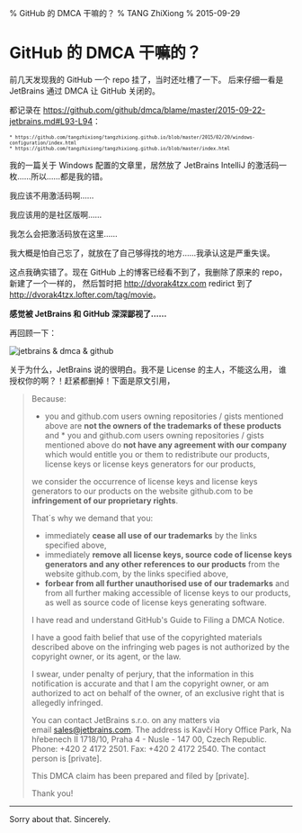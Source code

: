 % GitHub 的 DMCA 干嘛的？
% TANG ZhiXiong
% 2015-09-29

GitHub 的 DMCA 干嘛的？
======================

前几天发现我的 GitHub 一个 repo 挂了，当时还吐槽了一下。
后来仔细一看是 JetBrains 通过 DMCA 让 GitHub 关闭的。

都记录在 <https://github.com/github/dmca/blame/master/2015-09-22-jetbrains.md#L93-L94>：

<small><small>
```tzx-plain
* https://github.com/tangzhixiong/tangzhixiong.github.io/blob/master/2015/02/20/windows-configuration/index.html
* https://github.com/tangzhixiong/tangzhixiong.github.io/blob/master/index.html
```
</small></small>

我的一篇关于 Windows 配置的文章里，居然放了 JetBrains IntelliJ 的激活码一枚……所以……都是我的错。

我应该不用激活码啊……

我应该用的是社区版啊……

我怎么会把激活码放在这里……

我大概是怕自己忘了，就放在了自己够得找的地方……我承认这是严重失误。

这点我确实错了。现在 GitHub 上的博客已经看不到了，我删除了原来的 repo，新建了一个一样的，
然后暂时把 <http://dvorak4tzx.com> redirict 到了 <http://dvorak4tzx.lofter.com/tag/movie>。

**感觉被 JetBrains 和 GitHub 深深鄙视了……**

再回顾一下：

![jetbrains & dmca & github](http://gnat-tang-shared-image.qiniudn.com/dcma.png)

关于为什么，JetBrains 说的很明白。我不是 License 的主人，不能这么用，
谁授权你的啊？！赶紧都删掉！下面是原文引用，

> Because:
>
> * you and github.com users owning repositories / gists mentioned above are
> **not the owners of the trademarks of these products** and * you and
> github.com users owning repositories / gists mentioned above do **not have
> any agreement with our company** which would entitle you or them to
> redistribute our products, license keys or license keys generators for our
> products,
>
> we consider the occurrence of license keys and license keys generators to our
> products on the website github.com to be **infringement of our proprietary
> rights**.
>
> That´s why we demand that you:
>
> * immediately **cease all use of our trademarks** by the links specified above,
> * immediately **remove all license keys, source code of license keys generators and
>   any other references to our products** from the website github.com, by the links specified above,
> * **forbear from all further unauthorised use of our trademarks** and from all further
>   making accessible of license keys to our products, as well as source code of license keys generating software.
>
> I have read and understand GitHub's Guide to Filing a DMCA Notice.
>
> I have a good faith belief that use of the copyrighted materials described
> above on the infringing web pages is not authorized by the copyright owner,
> or its agent, or the law.
>
> I swear, under penalty of perjury, that the information in this notification
> is accurate and that I am the copyright owner, or am authorized to act on
> behalf of the owner, of an exclusive right that is allegedly infringed.
>
> You can contact JetBrains s.r.o. on any matters via
> email [sales@jetbrains.com](mailto:sales@jetbrains.com). The address is Kavčí
> Hory Office Park, Na hřebenech II 1718/10, Praha 4 - Nusle - 147 00, Czech
> Republic. Phone: +420 2 4172 2501. Fax: +420 2 4172 2540. The contact person
> is [private].
>
> This DMCA claim has been prepared and filed by [private].
>
> Thank you!

---

Sorry about that. Sincerely.
